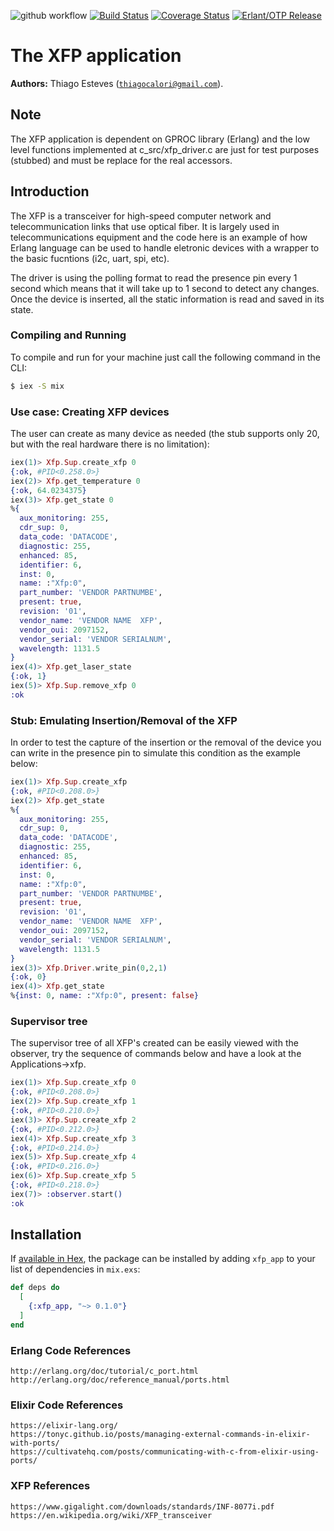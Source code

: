 ![github workflow](https://github.com/thiagoesteves/xfp_elixir/workflows/Elixir%20CI/badge.svg)
[![Build Status](https://secure.travis-ci.org/thiagoesteves/xfp_elixir.svg?branch=main)](http://travis-ci.org/thiagoesteves/xfp_elixir)
[![Coverage Status](https://coveralls.io/repos/github/thiagoesteves/xfp_elixir/badge.svg?branch=main)](https://coveralls.io/github/thiagoesteves/xfp_elixir?branch=main)
[![Erlant/OTP Release](https://img.shields.io/badge/Erlang-OTP--23.0-green.svg)](https://github.com/erlang/otp/releases/tag/OTP-23.0)

# The XFP application #

__Authors:__ Thiago Esteves ([`thiagocalori@gmail.com`](thiagocalori@gmail.com)).

## Note ##

The XFP application is dependent on GPROC library (Erlang) and the low level functions implemented at c_src/xfp_driver.c are just for test purposes (stubbed) and must be replace for the real accessors.

## Introduction ##

The XFP is a transceiver for high-speed computer network and telecommunication links that use optical fiber. It is largely used in telecommunications equipment and the code here is an example of how Erlang language can be used to handle eletronic devices with a wrapper to the basic fucntions (i2c, uart, spi, etc).

The driver is using the polling format to read the presence pin every 1 second which means that it will take up to 1 second to detect any changes. Once the device is inserted, all the static information is read and saved in its state.

### Compiling and Running ###

To compile and run for your machine just call the following command in the CLI:

```bash
$ iex -S mix
```

### Use case: Creating XFP devices ###

The user can create as many device as needed (the stub supports only 20, but with the real hardware there is no limitation):

```elixir
iex(1)> Xfp.Sup.create_xfp 0
{:ok, #PID<0.258.0>}
iex(2)> Xfp.get_temperature 0
{:ok, 64.0234375}
iex(3)> Xfp.get_state 0
%{
  aux_monitoring: 255,
  cdr_sup: 0,
  data_code: 'DATACODE',
  diagnostic: 255,
  enhanced: 85,
  identifier: 6,
  inst: 0,
  name: :"Xfp:0",
  part_number: 'VENDOR PARTNUMBE',
  present: true,
  revision: '01',
  vendor_name: 'VENDOR NAME  XFP',
  vendor_oui: 2097152,
  vendor_serial: 'VENDOR SERIALNUM',
  wavelength: 1131.5
}
iex(4)> Xfp.get_laser_state
{:ok, 1}
iex(5)> Xfp.Sup.remove_xfp 0 
:ok
```

### Stub: Emulating Insertion/Removal of the XFP ###

In order to test the capture of the insertion or the removal of the device you can write in the presence pin to simulate this condition as the example below:

```elixir
iex(1)> Xfp.Sup.create_xfp
{:ok, #PID<0.208.0>}
iex(2)> Xfp.get_state
%{
  aux_monitoring: 255,
  cdr_sup: 0,
  data_code: 'DATACODE',
  diagnostic: 255,
  enhanced: 85,
  identifier: 6,
  inst: 0,
  name: :"Xfp:0",
  part_number: 'VENDOR PARTNUMBE',
  present: true,
  revision: '01',
  vendor_name: 'VENDOR NAME  XFP',
  vendor_oui: 2097152,
  vendor_serial: 'VENDOR SERIALNUM',
  wavelength: 1131.5
}
iex(3)> Xfp.Driver.write_pin(0,2,1)
{:ok, 0}
iex(4)> Xfp.get_state              
%{inst: 0, name: :"Xfp:0", present: false}
```
### Supervisor tree ###

The supervisor tree of all XFP's created can be easily viewed with the observer, try the sequence of commands below and have a look at the Applications->xfp.

```elixir
iex(1)> Xfp.Sup.create_xfp 0
{:ok, #PID<0.208.0>}
iex(2)> Xfp.Sup.create_xfp 1
{:ok, #PID<0.210.0>}
iex(3)> Xfp.Sup.create_xfp 2
{:ok, #PID<0.212.0>}
iex(4)> Xfp.Sup.create_xfp 3
{:ok, #PID<0.214.0>}
iex(5)> Xfp.Sup.create_xfp 4
{:ok, #PID<0.216.0>}
iex(6)> Xfp.Sup.create_xfp 5
{:ok, #PID<0.218.0>}
iex(7)> :observer.start()
:ok
```

## Installation

If [available in Hex](https://hex.pm/docs/publish), the package can be installed
by adding `xfp_app` to your list of dependencies in `mix.exs`:

```elixir
def deps do
  [
    {:xfp_app, "~> 0.1.0"}
  ]
end
```
### Erlang Code References ###
```
http://erlang.org/doc/tutorial/c_port.html  
http://erlang.org/doc/reference_manual/ports.html
```
### Elixir Code References ###
```
https://elixir-lang.org/
https://tonyc.github.io/posts/managing-external-commands-in-elixir-with-ports/  
https://cultivatehq.com/posts/communicating-with-c-from-elixir-using-ports/
```
### XFP References ###
```
https://www.gigalight.com/downloads/standards/INF-8077i.pdf  
https://en.wikipedia.org/wiki/XFP_transceiver
```

